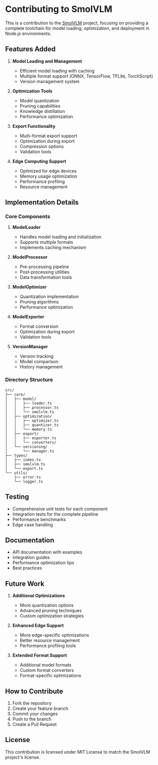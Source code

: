 # Contributing to SmolVLM

This is a contribution to the [SmolVLM](https://github.com/huggingface/smollm) project, focusing on providing a complete toolchain for model loading, optimization, and deployment in Node.js environments.

## Features Added

1. **Model Loading and Management**
   - Efficient model loading with caching
   - Multiple format support (ONNX, TensorFlow, TFLite, TorchScript)
   - Version management system

2. **Optimization Tools**
   - Model quantization
   - Pruning capabilities
   - Knowledge distillation
   - Performance optimization

3. **Export Functionality**
   - Multi-format export support
   - Optimization during export
   - Compression options
   - Validation tools

4. **Edge Computing Support**
   - Optimized for edge devices
   - Memory usage optimization
   - Performance profiling
   - Resource management

## Implementation Details

### Core Components

1. **ModelLoader**
   - Handles model loading and initialization
   - Supports multiple formats
   - Implements caching mechanism

2. **ModelProcessor**
   - Pre-processing pipeline
   - Post-processing utilities
   - Data transformation tools

3. **ModelOptimizer**
   - Quantization implementation
   - Pruning algorithms
   - Performance optimization

4. **ModelExporter**
   - Format conversion
   - Optimization during export
   - Validation tools

5. **VersionManager**
   - Version tracking
   - Model comparison
   - History management

### Directory Structure

```
src/
├── core/
│   ├── model/
│   │   ├── loader.ts
│   │   ├── processor.ts
│   │   └── smolvlm.ts
│   ├── optimization/
│   │   ├── optimizer.ts
│   │   ├── quantizer.ts
│   │   └── memory.ts
│   ├── export/
│   │   ├── exporter.ts
│   │   └── converters/
│   └── versioning/
│       └── manager.ts
├── types/
│   ├── index.ts
│   ├── smolvlm.ts
│   └── export.ts
└── utils/
    ├── error.ts
    └── logger.ts
```

## Testing

- Comprehensive unit tests for each component
- Integration tests for the complete pipeline
- Performance benchmarks
- Edge case handling

## Documentation

- API documentation with examples
- Integration guides
- Performance optimization tips
- Best practices

## Future Work

1. **Additional Optimizations**
   - More quantization options
   - Advanced pruning techniques
   - Custom optimization strategies

2. **Enhanced Edge Support**
   - More edge-specific optimizations
   - Better resource management
   - Performance profiling tools

3. **Extended Format Support**
   - Additional model formats
   - Custom format converters
   - Format-specific optimizations

## How to Contribute

1. Fork the repository
2. Create your feature branch
3. Commit your changes
4. Push to the branch
5. Create a Pull Request

## License

This contribution is licensed under MIT License to match the SmolVLM project's license.

